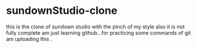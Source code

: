 # sundownStudio-clone
this is the clone of sundown studio with the pinch of my style also it is not fully complete am just learning github...for practicing  some commands of git am uploading this . 
